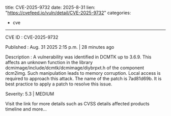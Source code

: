  
title: CVE-2025-9732
date: 2025-8-31
lien: "https://cvefeed.io/vuln/detail/CVE-2025-9732"
categories:
  - cve
---

CVE ID : CVE-2025-9732

Published :  Aug. 31
2025
2:15 p.m. | 28 minutes ago

Description : A vulnerability was identified in DCMTK up to 3.6.9. This affects an unknown function in the library dcmimage/include/dcmtk/dcmimage/diybrpxt.h of the component dcm2img. Such manipulation leads to memory corruption. Local access is required to approach this attack. The name of the patch is 7ad81d69b. It is best practice to apply a patch to resolve this issue.

Severity: 5.3 | MEDIUM

Visit the link for more details
such as CVSS details
affected products
timeline
and more...
